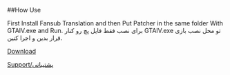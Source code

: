 ##How Use

First Install Fansub Translation and then Put Patcher in the same folder With GTAIV.exe and Run.
برای نصب فقط فایل پچ رو کنار  GTAIV.exe تو محل نصب بازی قرار بدین و اجرا کنین.

[Download](https://anti-censore.github.io/GTA-IV/Anti-Censore-GTA-IV.exe)

[Support/پشتیبانی](https://HarfBeMan.pw/@UENwSEVxMmNLQXlXMUxta2xvZTROZz09)
